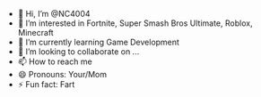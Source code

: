 - 👋 Hi, I’m @NC4004
- 👀 I’m interested in Fortnite, Super Smash Bros Ultimate, Roblox, Minecraft
- 🌱 I’m currently learning Game Development
- 💞️ I’m looking to collaborate on ...
- 📫 How to reach me 
- 😄 Pronouns: Your/Mom
- ⚡ Fun fact: Fart

<!---
NC4004/NC4004 is a ✨ special ✨ repository because its `README.md` (this file) appears on your GitHub profile.
You can click the Preview link to take a look at your changes.
--->
